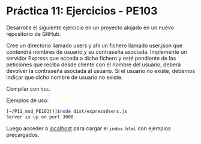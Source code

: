 # Práctica 11: Ejercicios - PE103

Desarrolle el siguiente ejercicio en un proyecto alojado en un nuevo repositorio de GitHub.

Cree un directorio llamado users y ahí un fichero llamado user.json que contendrá nombres de usuario y su contraseña asociada. Implemente un servidor Express que acceda a dicho fichero y esté pendiente de las peticiones que reciba desde cliente con el nombre del usuario, deberá devolver la contraseña asociada al usuario. Si el usuario no existe, debemos indicar que dicho nombre de usuario no existe.  

Compilar con `tsc`.

Ejemplos de uso:  
```bash
[~/P11_mod_PE103()]$node dist/expressUsers.js
Server is up on port 3000
````  
Luego acceder a [localhost](http://localhost:3000/) para cargar el `index.html` con ejemplos precargados.
